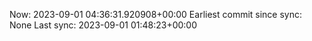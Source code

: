 Now: 2023-09-01 04:36:31.920908+00:00 Earliest commit since sync: None Last sync: 2023-09-01 01:48:23+00:00
